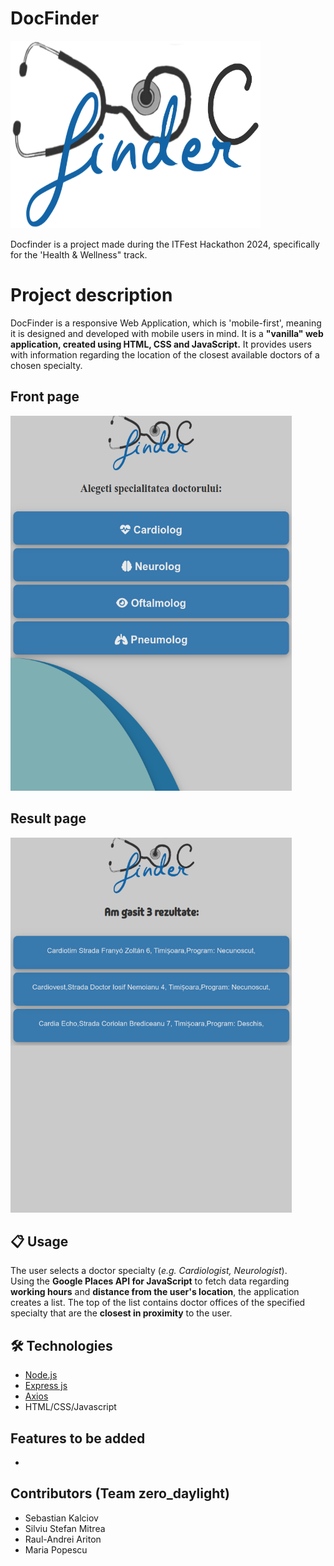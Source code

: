 # DocFinder
<img src = "./source/public/meta/logo.png" width = "400px" height = "300px"/>

Docfinder is a project made during the ITFest Hackathon 2024, specifically for the 'Health & Wellness" track.

# Project description
DocFinder is a responsive Web Application, which is 'mobile-first', meaning it is designed and developed with mobile users in mind. It is a **"vanilla" web application, created using HTML, CSS and JavaScript.**
It provides users with information regarding the location of the closest available doctors of a chosen specialty.

## Front page
<img src = "./meta/main_page.png" width = "450px" height = "600px"/>

## Result page
<img src = "./meta/second_page.png" width = "450px" height = "600px"/>

## 📋 Usage
The user selects a doctor specialty (*e.g. Cardiologist, Neurologist*).\
Using the **Google Places API for JavaScript** to fetch data regarding **working hours** and **distance from the user's location**, the application creates a list.
The top of the list contains doctor offices of the specified specialty that are the **closest in proximity** to the user.

## 🛠️ Technologies
- [Node.js](https://nodejs.org/en)
- [Express js](https://expressjs.com/)
- [Axios](https://axios-http.com/)
- HTML/CSS/Javascript

## Features to be added
- 


## Contributors (Team zero_daylight)

 - Sebastian Kalciov
 - Silviu Stefan Mitrea
 - Raul-Andrei Ariton
 - Maria Popescu

